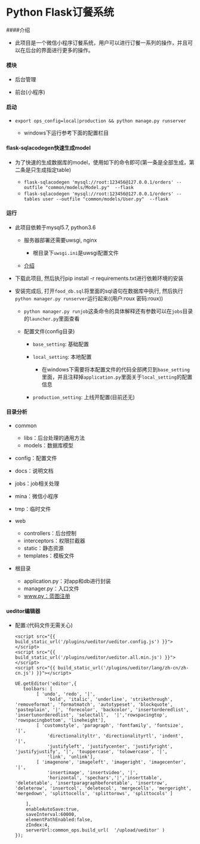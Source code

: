 Python Flask订餐系统
=====================

####介绍

- 此项目是一个微信小程序订餐系统，用户可以进行订餐一系列的操作，并且可以在后台的界面进行更多的操作。

#### 模块

- 后台管理

- 前台(小程序)

#### 启动

- `export ops_config=local|production && python manage.py runserver`

    - windows下运行参考下面的配置栏目

#### flask-sqlacodegen快速生成model

- 为了快速的生成数据库的model，使用如下的命令即可(第一条是全部生成，第二条是只生成指定table)

    - `flask-sqlacodegen 'mysql://root:123456@127.0.0.1/orders' --outfile "common/models/Model.py"  --flask`
    - `flask-sqlacodegen 'mysql://root:123456@127.0.0.1/orders' --tables user --outfile "common/models/User.py"  --flask`

#### 运行

- 此项目依赖于mysql5.7, python3.6

    - 服务器部署还需要uwsgi, nginx

        - 根目录下`uwsgi.ini`是uwsgi配置文件

    - [介绍](https://www.cnblogs.com/knarfeh/p/5616515.html)

- 下载此项目, 然后执行pip install -r requirements.txt进行依赖环境的安装

- 安装完成后, 打开`food_db.sql`将里面的sql语句在数据库中执行, 然后执行`python manager.py runserver`运行起来((用户:roux 密码:roux))

    - `python manager.py runjob`这条命令的具体解释还有参数可以在`jobs`目录的`launcher.py`里面查看

    - 配置文件(config目录)

        - `base_setting`: 基础配置

        - `local_setting`: 本地配置

            - 在windows下需要将本配置文件的代码全部拷贝到`base_setting`里面，并且注释掉`application.py`里面关于`local_setting`的配置信息

        - `production_setting`: 上线开配置(目前还无)

#### 目录分析

- common
    - libs：后台处理的通用方法
    - models：数据库模型

- config：配置文件

- docs：说明文档

- jobs：job相关处理

- mina：微信小程序

- tmp：临时文件

- web
    - controllers：后台控制
    - interceptors：权限拦截器
    - static：静态资源
    - templates：模板文件

- 根目录
    - application.py：对app和db进行封装
    - manager.py：入口文件
    - www.py：蓝图注册


#### ueditor编辑器

- 配置:(代码文件无需关心)
    ```
    <script src="{{ build_static_url('/plugins/ueditor/ueditor.config.js') }}"></script>
    <script src="{{ build_static_url('/plugins/ueditor/ueditor.all.min.js') }}"></script>
    <script src="{{ build_static_url('/plugins/ueditor/lang/zh-cn/zh-cn.js') }}"></script>

    UE.getEditor('editor',{
       toolbars: [
            [ 'undo', 'redo', '|',
                'bold', 'italic', 'underline', 'strikethrough', 'removeformat', 'formatmatch', 'autotypeset', 'blockquote', 'pasteplain', '|', 'forecolor', 'backcolor', 'insertorderedlist', 'insertunorderedlist', 'selectall',  '|','rowspacingtop', 'rowspacingbottom', 'lineheight'],
            [ 'customstyle', 'paragraph', 'fontfamily', 'fontsize', '|',
                'directionalityltr', 'directionalityrtl', 'indent', '|',
                'justifyleft', 'justifycenter', 'justifyright', 'justifyjustify', '|', 'touppercase', 'tolowercase', '|',
                'link', 'unlink'],
            [ 'imagenone', 'imageleft', 'imageright', 'imagecenter', '|',
                'insertimage', 'insertvideo', '|',
                'horizontal', 'spechars','|','inserttable', 'deletetable', 'insertparagraphbeforetable', 'insertrow', 'deleterow', 'insertcol', 'deletecol', 'mergecells', 'mergeright', 'mergedown', 'splittocells', 'splittorows', 'splittocols' ]

        ],
        enableAutoSave:true,
        saveInterval:60000,
        elementPathEnabled:false,
        zIndex:4,
        serverUrl:common_ops.build_url(  '/upload/ueditor' )
    });
    ```
